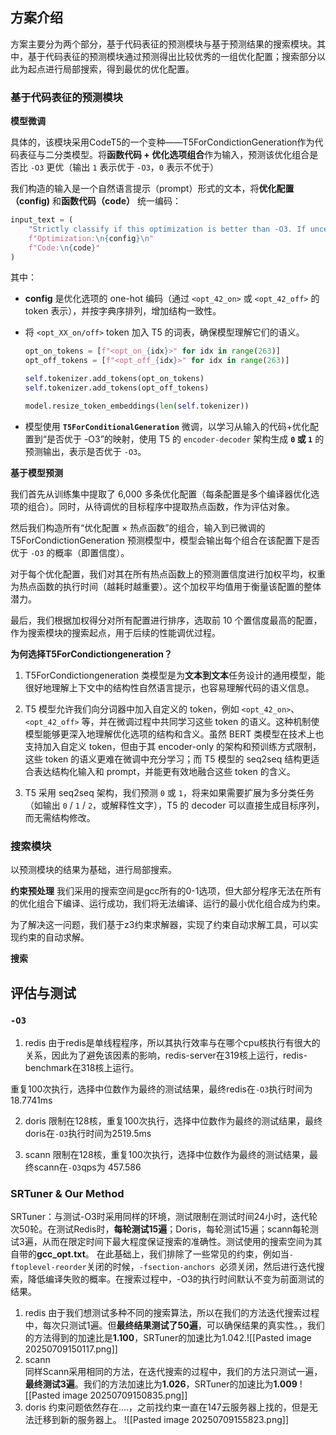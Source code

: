 ## 方案介绍
方案主要分为两个部分，基于代码表征的预测模块与基于预测结果的搜索模块。其中，基于代码表征的预测模块通过预测得出比较优秀的一组优化配置；搜索部分以此为起点进行局部搜索，得到最优的优化配置。

### 基于代码表征的预测模块
**模型微调**

具体的，该模块采用CodeT5的一个变种——T5ForCondictionGeneration作为代码表征与二分类模型。将 ​**​函数代码 + 优化选项组合​**​ 作为输入，预测该优化组合是否比 `-O3` 更优（输出 `1` 表示优于 `-O3`，`0` 表示不优于）

我们构造的输入是一个自然语言提示（prompt）形式的文本，将**优化配置（config)** 和**函数代码（code）** 统一编码：

```python
input_text = ( 
	"Strictly classify if this optimization is better than -O3. If uncertain, answer '0'.\n" 
	f"Optimization:\n{config}\n" 
	f"Code:\n{code}" 
)
```

其中：
- **config** 是优化选项的 one-hot 编码（通过 `<opt_42_on>` 或 `<opt_42_off>` 的 token 表示），并按字典序排列，增加结构一致性。
    
- 将 `<opt_XX_on/off>` token 加入 T5 的词表，确保模型理解它们的语义。
	```python
	opt_on_tokens = [f"<opt_on_{idx}>" for idx in range(263)]
	opt_off_tokens = [f"<opt_off_{idx}>" for idx in range(263)]
	
	self.tokenizer.add_tokens(opt_on_tokens)
	self.tokenizer.add_tokens(opt_off_tokens)
	
	model.resize_token_embeddings(len(self.tokenizer))	
	```
    
- 模型使用 **`T5ForConditionalGeneration`** 微调，以学习从输入的代码+优化配置到“是否优于 -O3”的映射，使用 T5 的 `encoder-decoder` 架构生成 **`0` 或 `1`** 的预测输出，表示是否优于 `-O3`。

**基于模型预测**

我们首先从训练集中提取了 6,000 多条优化配置（每条配置是多个编译器优化选项的组合）。同时，从待调优的目标程序中提取热点函数，作为评估对象。

然后我们构造所有“优化配置 × 热点函数”的组合，输入到已微调的 T5ForCondictionGeneration 预测模型中，模型会输出每个组合在该配置下是否优于 `-O3` 的概率（即置信度）。

对于每个优化配置，我们对其在所有热点函数上的预测置信度进行加权平均，权重为热点函数的执行时间（越耗时越重要）。这个加权平均值用于衡量该配置的整体潜力。

最后，我们根据加权得分对所有配置进行排序，选取前 10 个置信度最高的配置，作为搜索模块的搜索起点，用于后续的性能调优过程。

**为何选择T5ForCondictiongeneration？**
1. T5ForCondictiongeneration 类模型是为**文本到文本**任务设计的通用模型，能很好地理解上下文中的结构性自然语言提示，也容易理解代码的语义信息。

2. T5 模型允许我们向分词器中加入自定义的 token，例如 `<opt_42_on>`、`<opt_42_off>` 等，并在微调过程中共同学习这些 token 的语义。这种机制使模型能够更深入地理解优化选项的结构和含义。虽然 BERT 类模型在技术上也支持加入自定义 token，但由于其 encoder-only 的架构和预训练方式限制，这些 token 的语义更难在微调中充分学习；而 T5 模型的 seq2seq 结构更适合表达结构化输入和 prompt，并能更有效地融合这些 token 的含义。

3. T5 采用 seq2seq 架构，我们预测 `0` 或 `1`，将来如果需要扩展为多分类任务（如输出 `0` / `1` / `2`，或解释性文字），T5 的 decoder 可以直接生成目标序列，而无需结构修改。

### 搜索模块
以预测模块的结果为基础，进行局部搜索。

**约束预处理**
我们采用的搜索空间是gcc所有的0-1选项，但大部分程序无法在所有的优化组合下编译、运行成功，我们将无法编译、运行的最小优化组合成为约束。 

为了解决这一问题，我们基于z3约束求解器，实现了约束自动求解工具，可以实现约束的自动求解。

**搜索**


## 评估与测试
### `-O3`
1. redis
由于redis是单线程程序，所以其执行效率与在哪个cpu核执行有很大的关系，因此为了避免该因素的影响，redis-server在319核上运行，redis-benchmark在318核上运行。

重复100次执行，选择中位数作为最终的测试结果，最终redis在`-O3`执行时间为18.7741ms

2. doris
限制在128核，重复100次执行，选择中位数作为最终的测试结果，最终doris在`-O3`执行时间为2519.5ms

3. scann
限制在128核，重复100次执行，选择中位数作为最终的测试结果，最终scann在`-O3`qps为 457.586

### SRTuner & Our Method
SRTuner：与测试-O3时采用同样的环境，测试限制在测试时间24小时，迭代轮次50轮。在测试Redis时，**每轮测试15遍**；Doris，每轮测试15遍；scann每轮测试3遍，从而在限定时间下最大程度保证搜索的准确性。测试使用的搜索空间为其自带的**gcc_opt.txt**。 在此基础上，我们排除了一些常见的约束，例如当`-ftoplevel-reorder`关闭的时候，`-fsection-anchors `必须关闭，然后进行迭代搜索，降低编译失败的概率。在搜索过程中，-O3的执行时间默认不变为前面测试的结果。

1. redis
	由于我们想测试多种不同的搜索算法，所以在我们的方法迭代搜索过程中，每次只测试1遍。但**最终结果测试了50遍**，可以确保结果的真实性。，我们的方法得到的加速比是**1.100**，SRTuner的加速比为1.042.![[Pasted image 20250709150117.png]]
2. scann	
	同样Scann采用相同的方法，在迭代搜索的过程中，我们的方法只测试一遍，**最终测试3遍**。我们的方法加速比为**1.026**，SRTuner的加速比为**1.009**
	![[Pasted image 20250709150835.png]]
3. doris
约束问题依然存在....，之前找约束一直在147云服务器上找的，但是无法迁移到新的服务器上。
![[Pasted image 20250709155823.png]]